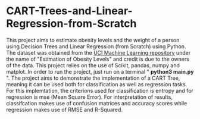 # CART-Trees-and-Linear-Regression-from-Scratch
This project aims to estimate obesity levels and the weight of a person using Decision Trees and Linear Regression (from Scratch) using Python. The dataset was obtained from the <u><a href="https://archive.ics.uci.edu/ml/datasets/Estimation+of+obesity+levels+based+on+eating+habits+and+physical+condition+">UCI Machine Learning repository</a></u> under the name of "Estimation of Obesity Levels" and credit is due to the owners of the data. This project relies on the use of Scikit, pandas, numpy and matplot. In order to run the project, just run on a terminal " **python3 main.py** ". The project aims to demonstrate the implementation of a CART Tree, meaning it can be used both for classification as well as regression tasks. For this implemtation, the criterions used for classification is entropy and for regression is mse (Mean Square Error). For interpretation of results, classifcation makes use of confusion matrices and accuracy scores while regression makes use of RMSE and R-Squared.
